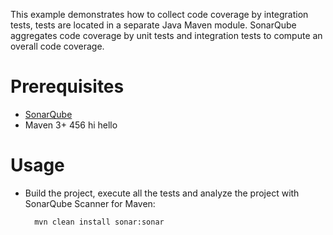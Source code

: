 This example demonstrates how to collect code coverage by integration tests, tests are located in a separate Java Maven module.
SonarQube aggregates code coverage by unit tests and integration tests to compute an overall code coverage.



Prerequisites
=============
* [SonarQube](http://www.sonarqube.org/downloads/) 
* Maven 3+ 456
hi hello

Usage
=====
* Build the project, execute all the tests and analyze the project with SonarQube Scanner for Maven:

        mvn clean install sonar:sonar
